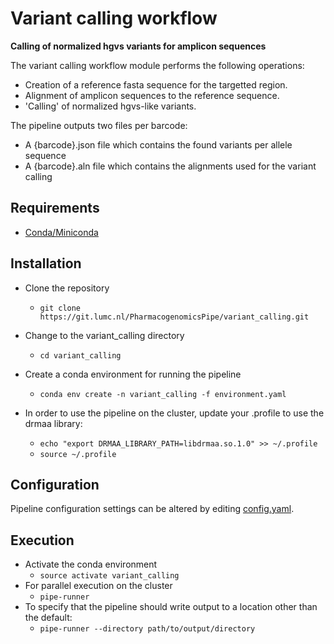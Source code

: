 # Variant calling workflow

**Calling of normalized hgvs variants for amplicon sequences**

The variant calling workflow module performs the following operations:  
- Creation of a reference fasta sequence for the targetted region.
- Alignment of amplicon sequences to the reference sequence.
- 'Calling' of normalized hgvs-like variants.

The pipeline outputs two files per barcode:
- A {barcode}.json file which contains the found variants per allele sequence
- A {barcode}.aln file  which contains the alignments used for the variant calling

## Requirements
- [Conda/Miniconda](https://conda.io/miniconda.html)  

## Installation
- Clone the repository
  - `git clone https://git.lumc.nl/PharmacogenomicsPipe/variant_calling.git`

- Change to the variant_calling directory
  - `cd variant_calling`

- Create a conda environment for running the pipeline
  - `conda env create -n variant_calling -f environment.yaml`

- In order to use the pipeline on the cluster, update your .profile to use the drmaa library:
  - `echo "export DRMAA_LIBRARY_PATH=libdrmaa.so.1.0" >> ~/.profile`
  - `source ~/.profile`

## Configuration
Pipeline configuration settings can be altered by editing [config.yaml](config.yaml).  

## Execution
- Activate the conda environment
  - `source activate variant_calling`
- For parallel execution on the cluster
  - `pipe-runner`
- To specify that the pipeline should write output to a location other than the default:
  - `pipe-runner --directory path/to/output/directory`

